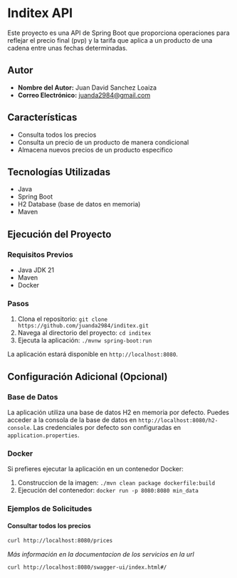 # Inditex API
Este proyecto es una API de Spring Boot que proporciona operaciones para reflejar el precio final (pvp) y la tarifa que aplica a un producto de una cadena entre unas fechas determinadas.

## Autor

- **Nombre del Autor:** Juan David Sanchez Loaiza
- **Correo Electrónico:** juanda2984@gmail.com

## Características

- Consulta todos los precios
- Consulta un precio de un producto de manera condicional
- Almacena nuevos precios de un producto especifico

## Tecnologías Utilizadas

- Java
- Spring Boot
- H2 Database (base de datos en memoria)
- Maven

## Ejecución del Proyecto

### Requisitos Previos

- Java JDK 21
- Maven
- Docker

### Pasos

1. Clona el repositorio: `git clone https://github.com/juanda2984/inditex.git`
2. Navega al directorio del proyecto: `cd inditex`
3. Ejecuta la aplicación: `./mvnw spring-boot:run`

La aplicación estará disponible en `http://localhost:8080`.

## Configuración Adicional (Opcional)

### Base de Datos

La aplicación utiliza una base de datos H2 en memoria por defecto. Puedes acceder a la consola de la base de datos en `http://localhost:8080/h2-console`. Las credenciales por defecto son configuradas en `application.properties`.

### Docker

Si prefieres ejecutar la aplicación en un contenedor Docker:

1. Construccion de la imagen: `./mvn clean package dockerfile:build`
2. Ejecución del contenedor: `docker run -p 8080:8080 min_data`

### Ejemplos de Solicitudes

#### Consultar todos los precios

```bash
curl http://localhost:8080/prices
```
*Más información en la documentacion de los servicios en la url*

```bash
curl http://localhost:8080/swagger-ui/index.html#/
```